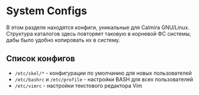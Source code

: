 # System Configs

В этом разделе находятся конфиги, уникальные для Calmira GNU/Linux. Структура каталогов здесь повторяет таковую в корневой ФС системы, дабы было удобно копировать их в систему.

## Список конфигов
* `/etc/skel/*` - конфигурации по умолчанию для новых пользователей
* `/etc/bashrc` и `/etc/profile` - настройки BASH для всех пользователей
* `/etc/vimrc` - настройки текстового редактора Vim
